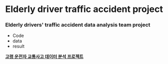 # Elderly driver traffic accident project
### Elderly drivers' traffic accident data analysis team project
- Code
- data
- result

[**고령 운전자 교통사고 데이터 분석 프로젝트**](https://hkl22.tistory.com/89)